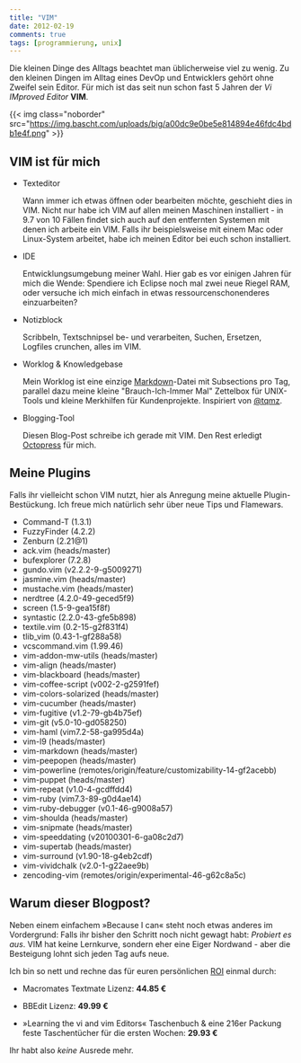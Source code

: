 ```yaml
---
title: "VIM"
date: 2012-02-19
comments: true
tags: [programmierung, unix]
---
```


Die kleinen Dinge des Alltags beachtet man üblicherweise viel zu wenig. Zu den kleinen
Dingen im Alltag eines DevOp und Entwicklers gehört ohne Zweifel sein Editor. Für mich
ist das seit nun schon fast 5 Jahren der *Vi IMproved Editor* **VIM**.

{{< img class="noborder" src="https://img.bascht.com/uploads/big/a00dc9e0be5e814894e46fdc4bdb1e4f.png" >}}

## VIM ist für mich

  * Texteditor

    Wann immer ich etwas öffnen oder bearbeiten möchte, geschieht dies in VIM. Nicht nur
    habe ich VIM auf allen meinen Maschinen installiert - in 9.7 von 10 Fällen findet sich
    auch auf den entfernten Systemen mit denen ich arbeite ein VIM. Falls ihr beispielsweise
    mit einem Mac oder Linux-System arbeitet, habe ich meinen Editor bei euch schon installiert.

  * IDE

    Entwicklungsumgebung meiner Wahl. Hier gab es vor einigen Jahren für mich die Wende:
    Spendiere ich Eclipse noch mal zwei neue Riegel RAM, oder versuche ich mich einfach in
    etwas ressourcenschonenderes einzuarbeiten?

  * Notizblock

    Scribbeln, Textschnipsel be- und verarbeiten, Suchen, Ersetzen, Logfiles crunchen, alles im VIM.

  * Worklog & Knowledgebase

    Mein Worklog ist eine einzige [Markdown](http://daringfireball.net/projects/markdown/)-Datei mit Subsections pro Tag,
    parallel dazu meine kleine "Brauch-Ich-Immer Mal" Zettelbox für UNIX-Tools und kleine
    Merkhilfen für Kundenprojekte. Inspiriert von [@tqmz](http://twitter.com/#!/tqmz).

  * Blogging-Tool

    Diesen Blog-Post schreibe ich gerade mit VIM. Den Rest erledigt [Octopress](http://octopress.org/) für mich.

## Meine Plugins
Falls ihr vielleicht schon VIM nutzt, hier als Anregung meine aktuelle Plugin-Bestückung.
Ich freue mich natürlich sehr über neue Tips und Flamewars.


* Command-T (1.3.1)
* FuzzyFinder (4.2.2)
* Zenburn (2.21@1)
* ack.vim (heads/master)
* bufexplorer (7.2.8)
* gundo.vim (v2.2.2-9-g5009271)
* jasmine.vim (heads/master)
* mustache.vim (heads/master)
* nerdtree (4.2.0-49-geced5f9)
* screen (1.5-9-gea15f8f)
* syntastic (2.2.0-43-gfe5b898)
* textile.vim (0.2-15-g2f831f4)
* tlib_vim (0.43-1-gf288a58)
* vcscommand.vim (1.99.46)
* vim-addon-mw-utils (heads/master)
* vim-align (heads/master)
* vim-blackboard (heads/master)
* vim-coffee-script (v002-2-g2591fef)
* vim-colors-solarized (heads/master)
* vim-cucumber (heads/master)
* vim-fugitive (v1.2-79-gb4b75ef)
* vim-git (v5.0-10-gd058250)
* vim-haml (vim7.2-58-ga995d4a)
* vim-l9 (heads/master)
* vim-markdown (heads/master)
* vim-peepopen (heads/master)
* vim-powerline (remotes/origin/feature/customizability-14-gf2acebb)
* vim-puppet (heads/master)
* vim-repeat (v1.0-4-gcdffdd4)
* vim-ruby (vim7.3-89-g0d4ae14)
* vim-ruby-debugger (v0.1-46-g9008a57)
* vim-shoulda (heads/master)
* vim-snipmate (heads/master)
* vim-speeddating (v20100301-6-ga08c2d7)
* vim-supertab (heads/master)
* vim-surround (v1.90-18-g4eb2cdf)
* vim-vividchalk (v2.0-1-g22aee9b)
* zencoding-vim (remotes/origin/experimental-46-g62c8a5c)


## Warum dieser Blogpost?

Neben einem einfachem »Because I can« steht noch etwas anderes im Vordergrund: Falls ihr
bisher den Schritt noch nicht gewagt habt: *Probiert es aus*. VIM hat keine Lernkurve,
sondern eher eine Eiger Nordwand - aber die Besteigung lohnt sich jeden Tag aufs neue.

Ich bin so nett und rechne das für euren persönlichen [ROI](http://de.wikipedia.org/wiki/Return_on_Investment) einmal durch:

* Macromates Textmate Lizenz: **44.85 €**

* BBEdit Lizenz: **49.99 €**

* »Learning the vi and vim Editors« Taschenbuch & eine 216er Packung feste Taschentücher für die ersten Wochen: **29.93 €**

Ihr habt also *keine* Ausrede mehr.
